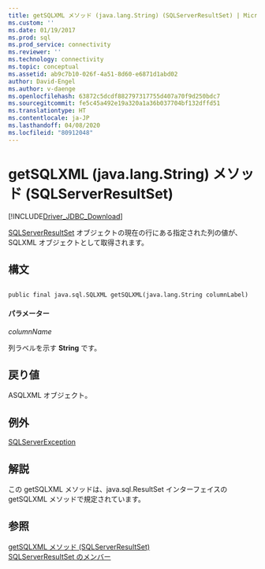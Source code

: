 ```yaml
---
title: getSQLXML メソッド (java.lang.String) (SQLServerResultSet) | Microsoft Docs
ms.custom: ''
ms.date: 01/19/2017
ms.prod: sql
ms.prod_service: connectivity
ms.reviewer: ''
ms.technology: connectivity
ms.topic: conceptual
ms.assetid: ab9c7b10-026f-4a51-8d60-e6871d1abd02
author: David-Engel
ms.author: v-daenge
ms.openlocfilehash: 63872c5dcdf882797317755d407a70f9d250bdc7
ms.sourcegitcommit: fe5c45a492e19a320a1a36b037704bf132dffd51
ms.translationtype: HT
ms.contentlocale: ja-JP
ms.lasthandoff: 04/08/2020
ms.locfileid: "80912048"
---
```

# <a name="getsqlxml-method-javalangstring-sqlserverresultset"></a>getSQLXML (java.lang.String) メソッド (SQLServerResultSet)
[!INCLUDE[Driver_JDBC_Download](../../../includes/driver_jdbc_download.md)]

  [SQLServerResultSet](../../../connect/jdbc/reference/sqlserverresultset-class.md) オブジェクトの現在の行にある指定された列の値が、SQLXML オブジェクトとして取得されます。  
  
## <a name="syntax"></a>構文  
  
```  
  
public final java.sql.SQLXML getSQLXML(java.lang.String columnLabel)  
```  
  
#### <a name="parameters"></a>パラメーター  
 *columnName*  
  
 列ラベルを示す **String** です。  
  
## <a name="return-value"></a>戻り値  
 ASQLXML オブジェクト。  
  
## <a name="exceptions"></a>例外  
 [SQLServerException](../../../connect/jdbc/reference/sqlserverexception-class.md)  
  
## <a name="remarks"></a>解説  
 この getSQLXML メソッドは、java.sql.ResultSet インターフェイスの getSQLXML メソッドで規定されています。  
  
## <a name="see-also"></a>参照  
 [getSQLXML メソッド &#40;SQLServerResultSet&#41;](../../../connect/jdbc/reference/getsqlxml-method-sqlserverresultset.md)   
 [SQLServerResultSet のメンバー](../../../connect/jdbc/reference/sqlserverresultset-members.md)  
  
  
